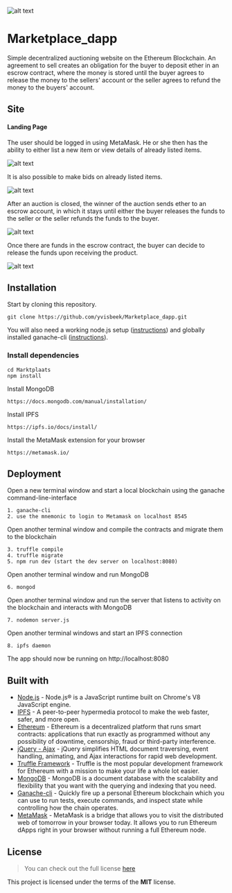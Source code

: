 ![alt text](https://github.com/yvisbeek/Marketplace_dapp/blob/master/img/Homepage.png "Screenshot 1")

# Marketplace_dapp

Simple decentralized auctioning website on the Ethereum Blockchain. An agreement to sell creates an obligation for the buyer to deposit ether in an escrow contract, where the money is stored until the buyer agrees to release the money to the sellers'
account or the seller agrees to refund the money to the buyers' account.

## Site

#### Landing Page

The user should be logged in using MetaMask. He or she then has the ability to either list a new item or view details of already listed items.

![alt text](https://github.com/yvisbeek/Marketplace_dapp/blob/master/img/gif1.gif "Gif 1")


It is also possible to make bids on already listed items.

![alt text](https://github.com/yvisbeek/Marketplace_dapp/blob/master/img/gif2.gif "Gif 2")


After an auction is closed, the winner of the auction sends ether to an escrow account, in which it stays until either the buyer releases the funds to the seller or the seller refunds the funds to the buyer.

![alt text](https://github.com/yvisbeek/Marketplace_dapp/blob/master/img/gif4.gif "Gif 4")


Once there are funds in the escrow contract, the buyer can decide to release the funds upon receiving the product.

![alt text](https://github.com/yvisbeek/Marketplace_dapp/blob/master/img/gif5.gif "Gif 5")

## Installation

Start by cloning this repository.

```
git clone https://github.com/yvisbeek/Marketplace_dapp.git
```

You will also need a working node.js setup ([instructions](https://github.com/nodejs/node/wiki)) and globally installed ganache-cli ([instructions](https://github.com/trufflesuite/ganache-cli)).

### Install dependencies

```
cd Marktplaats
npm install
```

Install MongoDB

`https://docs.mongodb.com/manual/installation/`

Install IPFS

`https://ipfs.io/docs/install/`

Install the MetaMask extension for your browser

`https://metamask.io/`


## Deployment

Open a new terminal window and start a local blockchain using the ganache command-line-interface

```
1. ganache-cli
2. use the mnemonic to login to Metamask on localhost 8545
```

Open another terminal window and compile the contracts and migrate them to the blockchain
```
3. truffle compile
4. truffle migrate
5. npm run dev (start the dev server on localhost:8080)
```
Open another terminal window and run MongoDB

```
6. mongod
```

Open another terminal window and run the server that listens to activity on the blockchain and interacts with MongoDB

```
7. nodemon server.js
```

Open another terminal windows and start an IPFS connection

```
8. ipfs daemon
```

The app should now be running on http://localhost:8080

## Built with

- [Node.js](https://nodejs.org/en/) - Node.js® is a JavaScript runtime built on Chrome's V8 JavaScript engine.
- [IPFS](https://ipfs.io/) - A peer-to-peer hypermedia protocol to make the web faster, safer, and more open.
- [Ethereum](https://www.ethereum.org/) - Ethereum is a decentralized platform that runs smart contracts: applications that run exactly as programmed without any possibility of downtime, censorship, fraud or third-party interference.
- [jQuery - Ajax](http://www.w3schools.com/jquery/jquery_ref_ajax.asp) - jQuery simplifies HTML document traversing, event handling, animating, and Ajax interactions for rapid web development.
- [Truffle Framework](http://truffleframework.com/) - Truffle is the most popular development framework for Ethereum with a mission to make your life a whole lot easier.
- [MongoDB](https://www.mongodb.com/) - MongoDB is a document database with the scalability and flexibility that you want with the querying and indexing that you need.
- [Ganache-cli](http://truffleframework.com/ganache/) - Quickly fire up a personal Ethereum blockchain which you can use to run tests, execute commands, and inspect state while controlling how the chain operates.
- [MetaMask](https://metamask.io/) - MetaMask is a bridge that allows you to visit the distributed web of tomorrow in your browser today. It allows you to run Ethereum dApps right in your browser without running a full Ethereum node.

## License
>You can check out the full license [here](https://github.com/yvisbeek/Marketplace_dapp/blob/master/LICENSE)

This project is licensed under the terms of the **MIT** license.
